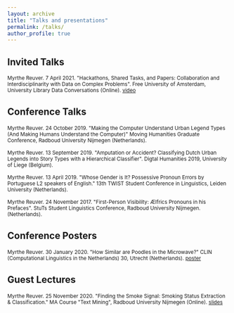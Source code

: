 ```yaml
---
layout: archive
title: "Talks and presentations"
permalink: /talks/
author_profile: true
---
```


## Invited Talks

<sub>Myrthe Reuver. 7 April 2021. "Hackathons, Shared Tasks, and Papers: Collaboration and Interdisciplinarity with Data on Complex Problems". Free University of Amsterdam, University Library Data Conversations (Online). 
[video](https://www.youtube.com/watch?v=45v9ieLE7a8&t=1s&ab_channel=UniversiteitsbibliotheekVrijeUniversiteit)</sub>

## Conference Talks

<sub>Myrthe Reuver. 24 October 2019. "Making the Computer Understand Urban Legend Types (And Making Humans Understand the Computer)" Moving Humanities Graduate Conference, Radboud University Nijmegen (Netherlands).</sub>

<sub>Myrthe Reuver. 13 September 2019. "Amputation or Accident? Classifying Dutch Urban Legends into Story Types with a Hierarchical Classifier". Digtal Humanities 2019, University of Liege (Belgium).</sub>

<sub>Myrthe Reuver. 13 April 2019. "Whose Gender is It? Possessive Pronoun Errors by Portuguese L2 speakers of English." 13th TWIST Student Conference in Linguistics, Leiden University (Netherlands).</sub>

<sub>Myrthe Reuver. 24 November 2017. "First-Person Visibility: Ælfrics Pronouns in his Prefaces". StuTs Student Linguistics Conference, Radboud University Nijmegen. (Netherlands).</sub>

## Conference Posters

<sub>Myrthe Reuver. 30 January 2020. "How Similar are Poodles in the Microwave?" CLIN (Computational Linguistics in the Netherlands) 30, Utrecht (Netherlands). [poster](https://myrthereuver.github.io/talks/Poster_CLIN%20(5).pdf)</sub>

## Guest Lectures

<sub>Myrthe Reuver. 25 November 2020. "Finding the Smoke Signal: Smoking Status Extraction & Classification." MA Course "Text Mining", Radboud University Nijmegen (Online).
[slides](https://myrthereuver.github.io/talks/invited_slides.pdf)</sub>

